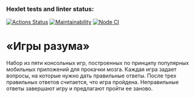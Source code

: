 ### Hexlet tests and linter status:
[![Actions Status](https://github.com/1NQ457/frontend-project-lvl1/workflows/hexlet-check/badge.svg)](https://github.com/1NQ457/frontend-project-lvl1/actions)
[![Maintainability](https://api.codeclimate.com/v1/badges/7fd9ba7b0230a201f295/maintainability)](https://codeclimate.com/github/1NQ457/frontend-project-lvl1/maintainability)
[![Node CI](https://github.com/1NQ457/frontend-project-lvl1/actions/workflows/nodeCI.yml/badge.svg)](https://github.com/1NQ457/frontend-project-lvl1/actions/workflows/nodeCI.yml)

# «Игры разума»

Набор из пяти консольных игр, построенных по принципу популярных мобильных приложений для прокачки мозга. Каждая игра задает вопросы, на которые нужно дать правильные ответы. После трех правильных ответов считается, что игра пройдена. Неправильные ответы завершают игру и предлагают пройти ее заново.